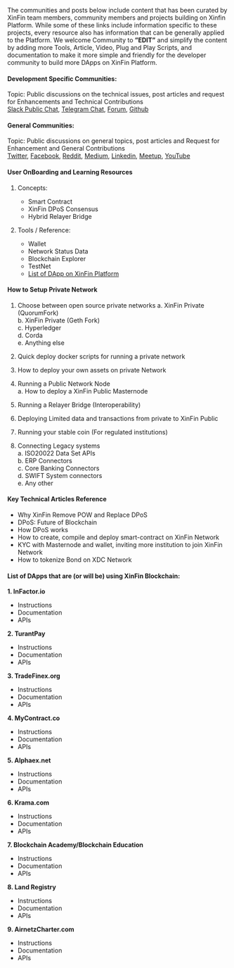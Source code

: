 The communities and posts below include content that has been curated by XinFin
team members, community members and projects building on Xinfin Platform. While
some of these links include information specific to these projects, every
resource also has information that can be generally applied to the Platform. We
welcome Community to **”EDIT”** and simplify the content by adding more Tools,
Article, Video, Plug and Play Scripts, and documentation to make it more simple
and friendly for the developer community to build more DApps on XinFin Platform.

#### Development Specific Communities:

Topic: Public discussions on the technical issues, post articles and request for
Enhancements and Technical Contributions<br> [Slack Public
Chat](https://xinfin-public.slack.com/), [Telegram
Chat](http://bit.do/Telegram-XinFinDev), [Forum](https://xinfin.net),
[Github](https://github.com/XinFinorg)

#### General Communities:

Topic: Public discussions on general topics, post articles and Request for
Enhancement and General Contributions<br>
[Twitter](https://twitter.com/XinFin_Official),
[Facebook](https://www.facebook.com/XinFinHybridBlockchain/),
[Reddit](https://www.reddit.com/r/xinfin/), [Medium](https://medium.com/xinfin),
[Linkedin](https://www.linkedin.com/company/xinfin/),
[Meetup](https://www.meetup.com/members/270624533/),
[YouTube](https://www.youtube.com/channel/UCQaL6FixEQ80RJC0B2egX6g)

#### **User OnBoarding and Learning Resources**

1. Concepts:
    * Smart Contract<br>
    * XinFin DPoS Consensus<br>
    * Hybrid Relayer Bridge
  
2. Tools / Reference:
    * Wallet<br>
    * Network Status Data<br>
    * Blockchain Explorer<br>
    * TestNet<br>
    * [List of DApp on XinFin Platform](https://xinfin.org/xdc-utility.php)

#### How to Setup Private Network

1. Choose between open source private networks
  a. XinFin Private (QuorumFork)<br>
  b. XinFin Private (Geth Fork)<br>
  c. Hyperledger<br>
  d. Corda<br>
  e. Anything else<br> 

2. Quick deploy docker scripts for running a private network<br>

3. How to deploy your own assets on private Network

4.  Running a Public Network Node<br>
  a. How to deploy a XinFin Public Masternode
  
5.  Running a Relayer Bridge (Interoperability)

6.  Deploying Limited data and transactions from private to XinFin Public

7.  Running your stable coin (For regulated institutions)

8.  Connecting Legacy systems<br>
  a. ISO20022 Data Set APIs<br>
  b. ERP Connectors<br>
  c. Core Banking Connectors<br>
  d. SWIFT System connectors<br> 
  e. Any other

#### Key Technical Articles Reference

* Why XinFin Remove POW and Replace DPoS<br>
* DPoS: Future of Blockchain<br>
* How DPoS works<br>
* How to create, compile and deploy smart-contract on XinFin Network<br>
* KYC with Masternode and wallet, inviting more institution to join XinFin Network<br>
* How to tokenize Bond on XDC Network

#### **List of DApps that are (or will be) using XinFin Blockchain:**

**1. InFactor.io**
  * Instructions<br> 
  * Documentation<br>
  * APIs<br> 
  
**2. TurantPay**
  * Instructions<br> 
  * Documentation<br>
  * APIs<br> 
  
**3. TradeFinex.org**
  * Instructions<br> 
  * Documentation<br>
  * APIs<br> 
  
**4. MyContract.co**
  * Instructions<br> 
  * Documentation<br>
  * APIs<br> 
  
**5. Alphaex.net**
  * Instructions<br> 
  * Documentation<br>
  * APIs<br> 
  
**6. Krama.com**
  * Instructions<br> 
  * Documentation<br>
  * APIs<br> 

**7. Blockchain Academy/Blockchain Education**
  * Instructions<br> 
  * Documentation<br>
  * APIs<br> 

**8. Land Registry**
  * Instructions<br> 
  * Documentation<br>
  * APIs<br> 

**9. AirnetzCharter.com**
  * Instructions<br> 
  * Documentation<br>
  * APIs<br> 
